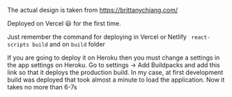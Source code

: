 The actual design is taken from https://brittanychiang.com/

 Deployed on Vercel :smiley: for the first time.
 
Just remember the command for deploying in Vercel or Netlify
` react-scripts build`
and on `build` folder

If you are going to deploy it on Heroku then you must change a settings in the app settings on Heroku. Go to settings -> Add Buildpacks and add this link so that it deploys the production build. In my case, at first development build was deployed that took almost a minute to load the application. Now it takes no more than 6-7s
